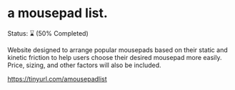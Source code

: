 # a mousepad list.
Status: ⌛ (50% Completed)

Website designed to arrange popular mousepads based on their static and kinetic friction to help users choose their desired mousepad more easily. Price, sizing, and other factors will also be included.

https://tinyurl.com/amousepadlist
